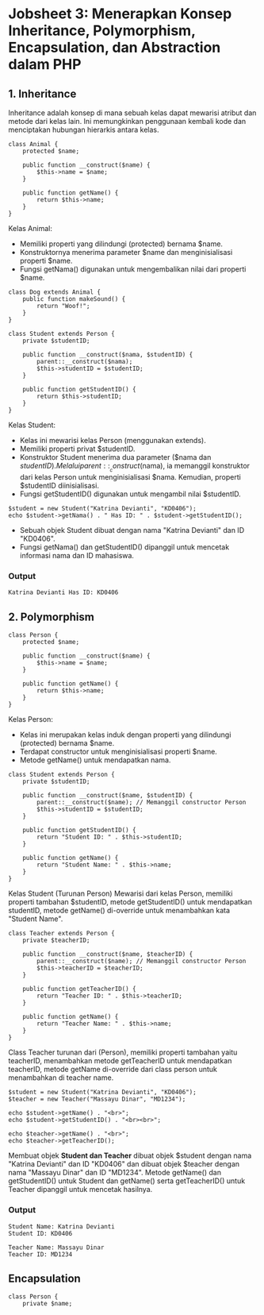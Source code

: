 # Jobsheet 3: Menerapkan Konsep Inheritance, Polymorphism, Encapsulation, dan Abstraction dalam PHP
## 1. Inheritance
Inheritance adalah konsep di mana sebuah kelas dapat mewarisi atribut dan metode dari kelas lain. Ini memungkinkan penggunaan kembali kode dan menciptakan hubungan hierarkis antara kelas.
```
class Animal {
    protected $name;

    public function __construct($name) {
        $this->name = $name;
    }

    public function getName() {
        return $this->name;
    }
}
```
Kelas Animal:
- Memiliki properti yang dilindungi (protected) bernama $name.
- Konstruktornya menerima parameter $name dan menginisialisasi properti $name.
- Fungsi getNama() digunakan untuk mengembalikan nilai dari properti $name.
```
class Dog extends Animal {
    public function makeSound() {
        return "Woof!";
    }
}
```
```
class Student extends Person {
    private $studentID;

    public function __construct($nama, $studentID) {
        parent::__construct($nama);
        $this->studentID = $studentID;
    }

    public function getStudentID() {
        return $this->studentID;
    }
}
```
Kelas Student:
- Kelas ini mewarisi kelas Person (menggunakan extends).
- Memiliki properti privat $studentID.
- Konstruktor Student menerima dua parameter ($nama dan $studentID). Melalui parent::__construct($nama), ia memanggil konstruktor dari kelas Person untuk menginisialisasi $nama. Kemudian, properti $studentID diinisialisasi.
- Fungsi getStudentID() digunakan untuk mengambil nilai $studentID.
```
$student = new Student("Katrina Devianti", "KD0406");
echo $student->getNama() . " Has ID: " . $student->getStudentID();
```
- Sebuah objek Student dibuat dengan nama "Katrina Devianti" dan ID "KD0406".
- Fungsi getNama() dan getStudentID() dipanggil untuk mencetak informasi nama dan ID mahasiswa.
### Output
```
Katrina Devianti Has ID: KD0406
```
## 2. Polymorphism
```
class Person {
    protected $name;

    public function __construct($name) {
        $this->name = $name;
    }

    public function getName() {
        return $this->name;
    }
}
```
Kelas Person:
- Kelas ini merupakan kelas induk dengan properti yang dilindungi (protected) bernama $name.
- Terdapat constructor untuk menginisialisasi properti $name.
- Metode getName() untuk mendapatkan nama.
```
class Student extends Person {
    private $studentID;

    public function __construct($name, $studentID) {
        parent::__construct($name); // Memanggil constructor Person
        $this->studentID = $studentID;
    }

    public function getStudentID() {
        return "Student ID: " . $this->studentID;
    }

    public function getName() {
        return "Student Name: " . $this->name;
    }
}
```
Kelas Student (Turunan Person) Mewarisi dari kelas Person, memiliki properti tambahan $studentID, metode getStudentID() untuk mendapatkan studentID, metode getName() di-override untuk menambahkan kata "Student Name".
```
class Teacher extends Person {
    private $teacherID;

    public function __construct($name, $teacherID) {
        parent::__construct($name); // Memanggil constructor Person
        $this->teacherID = $teacherID;
    }

    public function getTeacherID() {
        return "Teacher ID: " . $this->teacherID;
    }

    public function getName() {
        return "Teacher Name: " . $this->name;
    }
}
```
Class Teacher turunan dari (Person), memiliki properti tambahan yaitu teacherID, menambahkan metode getTeacherID untuk mendapatkan teacherID, metode getName di-override dari class person untuk menambahkan di teacher name.
```
$student = new Student("Katrina Devianti", "KD0406");
$teacher = new Teacher("Massayu Dinar", "MD1234");

echo $student->getName() . "<br>";
echo $student->getStudentID() . "<br><br>";

echo $teacher->getName() . "<br>";
echo $teacher->getTeacherID();
```
Membuat objek **Student dan Teacher** dibuat objek $student dengan nama "Katrina Devianti" dan ID "KD0406" dan dibuat objek $teacher dengan nama "Massayu Dinar" dan ID "MD1234". Metode getName() dan getStudentID() untuk Student dan getName() serta getTeacherID() untuk Teacher dipanggil untuk mencetak hasilnya.
### Output
```
Student Name: Katrina Devianti
Student ID: KD0406

Teacher Name: Massayu Dinar
Teacher ID: MD1234
```
## Encapsulation
```
class Person {
    private $name;
```































